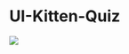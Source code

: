 # UI-Kitten-Quiz

![](https://raw.githubusercontent.com/AnkitDroidGit/UI-Kitten-Quiz/master/screen.png)
